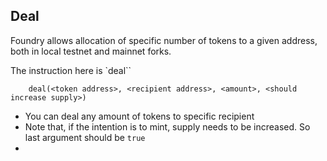 ## Deal

Foundry allows allocation of specific number of tokens to a given address, both in local testnet and mainnet forks.

The instruction here is `deal``

```
    deal(<token address>, <recipient address>, <amount>, <should increase supply>)
```

- You can deal any amount of tokens to specific recipient
- Note that, if the intention is to mint, supply needs to be increased. So last argument should be `true`
-
